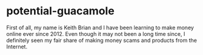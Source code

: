 # potential-guacamole
First of all, my name is Keith Brian and I have been learning to make money online ever since 2012. Even though it may not been a long time since, I definitely seen my fair share of making money scams and products from the Internet.
